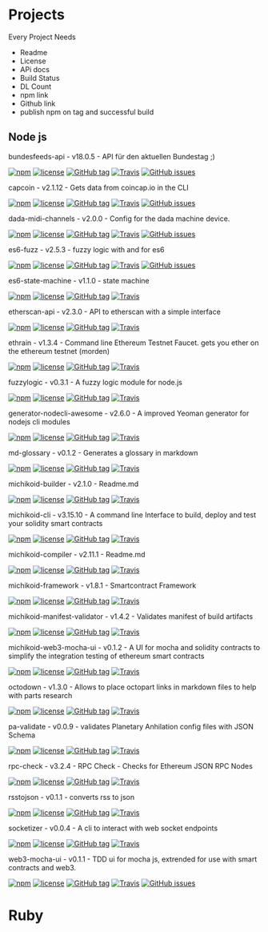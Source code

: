 # Projects

Every Project Needs
* Readme
* License
* APi docs
* Build Status 
* DL Count 
* npm link
* Github link 
* publish npm on tag and successful build 

##  Node js 

bundesfeeds-api - v18.0.5 - API für den aktuellen Bundestag ;)

[![npm](https://img.shields.io/npm/dt/bundesfeeds-api.svg)](https://www.npmjs.com/package/bundesfeeds-api)
[![license](https://img.shields.io/github/license/bundesfeeds/bundesfeeds-api.svg)](https://github.com/bundesfeeds/bundesfeeds-api/blob/master/LICENSE.md)
[![GitHub tag](https://img.shields.io/github/tag/bundesfeeds/bundesfeeds-api.svg)](https://github.com/bundesfeeds/bundesfeeds-api)
[![Travis](https://img.shields.io/travis/bundesfeeds/bundesfeeds-api.svg)](https://travis-ci.org/bundesfeeds/bundesfeeds-api)
[![GitHub issues](https://img.shields.io/github/issues/bundesfeeds/bundesfeeds-api.svg)](https://github.com/bundesfeeds/bundesfeeds-api/issues)

capcoin - v2.1.12 - Gets data from coincap.io in the CLI

[![npm](https://img.shields.io/npm/dt/capcoin.svg)](https://www.npmjs.com/package/capcoin)
[![license](https://img.shields.io/github/license/sebs/capcoin.svg)](https://github.com/sebs/capcoin/blob/master/LICENSE.md)
[![GitHub tag](https://img.shields.io/github/tag/sebs/capcoin.svg)](https://github.com/sebs/capcoin)
[![Travis](https://img.shields.io/travis/sebs/capcoin.svg)](https://travis-ci.org/sebs/capcoin)
[![GitHub issues](https://img.shields.io/github/issues/sebs/capcoin.svg)](https://github.com/sebs/capcoin/issues)

dada-midi-channels - v2.0.0 - Config for the dada machine device.

[![npm](https://img.shields.io/npm/dt/dada-midi-channels.svg)](https://www.npmjs.com/package/dada-midi-channels)
[![license](https://img.shields.io/github/license/sebs/dada-midi-channels.svg)](https://github.com/sebs/dada-midi-channels/blob/master/LICENSE.md)
[![GitHub tag](https://img.shields.io/github/tag/sebs/dada-midi-channels.svg)](https://github.com/sebs/dada-midi-channels)
[![Travis](https://img.shields.io/travis/sebs/dada-midi-channels.svg)](https://travis-ci.org/sebs/dada-midi-channels)
[![GitHub issues](https://img.shields.io/github/issues/sebs/dada-midi-channels.svg)](https://github.com/sebs/dada-midi-channels/issues)

es6-fuzz - v2.5.3 - fuzzy logic with and for es6

[![npm](https://img.shields.io/npm/dt/es6-fuzz.svg)](https://www.npmjs.com/package/es6-fuzz)
[![license](https://img.shields.io/github/license/sebs/es6-fuzz.svg)](https://github.com/sebs/es6-fuzz/blob/master/LICENSE.md)
[![GitHub tag](https://img.shields.io/github/tag/sebs/es6-fuzz.svg)](https://github.com/sebs/es6-fuzz)
[![Travis](https://img.shields.io/travis/sebs/es6-fuzz.svg)](https://travis-ci.org/sebs/es6-fuzz)
[![GitHub issues](https://img.shields.io/github/issues/sebs/es6-fuzz.svg)](https://github.com/sebs/es6-fuzz/issues)

es6-state-machine - v1.1.0 - state machine

[![npm](https://img.shields.io/npm/dt/es6-state-machine.svg)]()
[![license](https://img.shields.io/github/license/sebs/es6-state-machine.svg)]()
[![GitHub tag](https://img.shields.io/github/tag/sebs/es6-state-machine.svg)]()
[![Travis](https://img.shields.io/travis/sebs/es6-state-machine.svg)]()

etherscan-api - v2.3.0 - API to etherscan with a simple interface

[![npm](https://img.shields.io/npm/dt/etherscan-api.svg)]()
[![license](https://img.shields.io/github/license/sebs/etherscan-api.svg)]()
[![GitHub tag](https://img.shields.io/github/tag/sebs/etherscan-api.svg)]()
[![Travis](https://img.shields.io/travis/sebs/etherscan-api.svg)]()

ethrain - v1.3.4 - Command line Ethereum Testnet Faucet. gets you ether on the ethereum testnet (morden)

[![npm](https://img.shields.io/npm/dt/ethrain.svg)]()
[![license](https://img.shields.io/github/license/sebs/ethrain.svg)]()
[![GitHub tag](https://img.shields.io/github/tag/sebs/ethrain.svg)]()
[![Travis](https://img.shields.io/travis/sebs/ethrain.svg)]()

fuzzylogic - v0.3.1 - A fuzzy logic module for node.js

[![npm](https://img.shields.io/npm/dt/fuzzylogic.svg)]()
[![license](https://img.shields.io/github/license/sebs/node-fuzzylogic.svg)]()
[![GitHub tag](https://img.shields.io/github/tag/sebs/node-fuzzylogic.svg)]()
[![Travis](https://img.shields.io/travis/sebs/node-fuzzylogic.svg)]()

generator-nodecli-awesome - v2.6.0 - A improved Yeoman generator for nodejs cli modules

[![npm](https://img.shields.io/npm/dt/generator-nodecli-awesome.svg)]()
[![license](https://img.shields.io/github/license/sebs/generator-nodecli-awesome.svg)]()
[![GitHub tag](https://img.shields.io/github/tag/sebs/generator-nodecli-awesome.svg)]()
[![Travis](https://img.shields.io/travis/sebs/node-cli-awesome.svg)]()

md-glossary - v0.1.2 - Generates a glossary in markdown

[![npm](https://img.shields.io/npm/dt/md-glossary.svg)]()
[![license](https://img.shields.io/github/license/sebs/md-glossary.svg)]()
[![GitHub tag](https://img.shields.io/github/tag/sebs/md-glossary.svg)]()
[![Travis](https://img.shields.io/travis/sebs/md-glossary.svg)]()

michikoid-builder - v2.1.0 - Readme.md

[![npm](https://img.shields.io/npm/dt/michikoid-builder.svg)]()
[![license](https://img.shields.io/github/license/michikoid/michikoid-builder.svg)]()
[![GitHub tag](https://img.shields.io/github/tag/michikoid/michikoid-builder.svg)]()
[![Travis](https://img.shields.io/travis/michikoid/michikoid-builder.svg)]()

michikoid-cli - v3.15.10 - A command line Interface to build, deploy and test your solidity smart contracts

[![npm](https://img.shields.io/npm/dt/michikoid-cli.svg)]()
[![license](https://img.shields.io/github/license/michikoid/michikoid-cli.svg)]()
[![GitHub tag](https://img.shields.io/github/tag/michikoid/michikoid-cli.svg)]()
[![Travis](https://img.shields.io/travis/michikoid/michikoid-cli.svg)]()

michikoid-compiler - v2.11.1 - Readme.md

[![npm](https://img.shields.io/npm/dt/michikoid-compiler.svg)]()
[![license](https://img.shields.io/github/license/michikoid/michikoid-compiler.svg)]()
[![GitHub tag](https://img.shields.io/github/tag/michikoid/michikoid-compiler.svg)]()
[![Travis](https://img.shields.io/travis/michikoid/michikoid-compiler.svg)]()

michikoid-framework - v1.8.1 - Smartcontract Framework

[![npm](https://img.shields.io/npm/dt/michikoid-framework.svg)]()
[![license](https://img.shields.io/github/license/michikoid/michikoid-framework.svg)]()
[![GitHub tag](https://img.shields.io/github/tag/michikoid/michikoid-framework.svg)]()
[![Travis](https://img.shields.io/travis/michikoid/michikoid-framework.svg)]()

michikoid-manifest-validator - v1.4.2 - Validates manifest of build artifacts

[![npm](https://img.shields.io/npm/dt/michikoid-manifest-validator.svg)]()
[![license](https://img.shields.io/github/license/michikoid/michikoid-manifest-validator.svg)]()
[![GitHub tag](https://img.shields.io/github/tag/michikoid/michikoid-manifest-validator.svg)]()
[![Travis](https://img.shields.io/travis/michikoid/michikoid-manifest-validator.svg)]()

michikoid-web3-mocha-ui - v0.1.2 - A UI for mocha and solidity contracts to simplify the integration testing of ethereum smart contracts

[![npm](https://img.shields.io/npm/dt/michikoid-web3-mocha-ui.svg)]()
[![license](https://img.shields.io/github/license/michikoid/michikoid-web3-mocha-ui.svg)]()
[![GitHub tag](https://img.shields.io/github/tag/michikoid/michikoid-web3-mocha-ui.svg)]()
[![Travis](https://img.shields.io/travis/michikoid/michikoid-web3-mocha-ui.svg)]()

octodown - v1.3.0 - Allows to place octopart links in markdown files to help with parts research

[![npm](https://img.shields.io/npm/dt/octodown.svg)]()
[![license](https://img.shields.io/github/license/sebs/octodown.svg)]()
[![GitHub tag](https://img.shields.io/github/tag/sebs/octodown.svg)]()
[![Travis](https://img.shields.io/travis/sebs/octodown.svg)]()

pa-validate - v0.0.9 - validates Planetary Anhilation config files with JSON Schema

[![npm](https://img.shields.io/npm/dt/pa-validate.svg)]()
[![license](https://img.shields.io/github/license/sebs/pa-validate.svg)]()
[![GitHub tag](https://img.shields.io/github/tag/sebs/pa-validate.svg)]()
[![Travis](https://img.shields.io/travis/sebs/pa-validate.svg)]()

rpc-check - v3.2.4 - RPC Check - Checks for Ethereum JSON RPC Nodes

[![npm](https://img.shields.io/npm/dt/rpc-check.svg)]()
[![license](https://img.shields.io/github/license/sebs/rpc-check.svg)]()
[![GitHub tag](https://img.shields.io/github/tag/sebs/rpc-check.svg)]()
[![Travis](https://img.shields.io/travis/sebs/rpc-check.svg)]()

rsstojson - v0.1.1 - converts rss to json

[![npm](https://img.shields.io/npm/dt/rsstojson.svg)]()
[![license](https://img.shields.io/github/license/sebs/rsstojson.svg)]()
[![GitHub tag](https://img.shields.io/github/tag/sebs/rsstojson.svg)]()
[![Travis](https://img.shields.io/travis/sebs/rsstojson.svg)]()

socketizer - v0.0.4 - A cli to interact with web socket endpoints

[![npm](https://img.shields.io/npm/dt/socketizer.svg)]()
[![license](https://img.shields.io/github/license/sebs/socketizer.svg)]()
[![GitHub tag](https://img.shields.io/github/tag/sebs/socketizer.svg)]()
[![Travis](https://img.shields.io/travis/sebs/socketizer.svg)]()


web3-mocha-ui - v0.1.1 - TDD ui for mocha js, extrended for use with smart contracts and web3.

[![npm](https://img.shields.io/npm/dt/web3-mocha-ui.svg)]()
[![license](https://img.shields.io/github/license/sebs/web3-mocha-ui.svg)]()
[![GitHub tag](https://img.shields.io/github/tag/sebs/web3-mocha-ui.svg)]()
[![Travis](https://img.shields.io/travis/sebs/web3-mocha-ui.svg)]()
[![GitHub issues](https://img.shields.io/github/issues/sebs/web3-mocha-ui.svg)]()


# Ruby 

